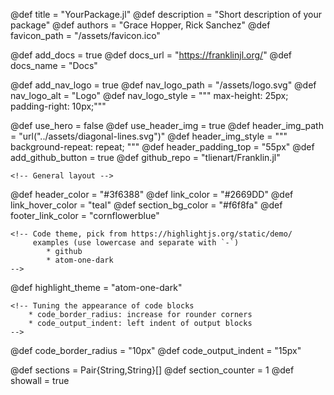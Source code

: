 <!--
The definitions here control the layout of the page: basic geometry, colors,
and elements. To avoid errors, do not remove definitions, possibly leave them
empty. Some definitions are only used if a toggle is set.

You can add your own rules if you so desire by either:
  - directly modifying `_css/custom.css`
  - adding rules to `_layout/style_tuning.fcss`
The latter allows you to plug in values that you would have defined here.
-->

<!-- META DEFINITIONS -->
@def title        = "YourPackage.jl"
@def description  = "Short description of your package"
@def authors      = "Grace Hopper, Rick Sanchez"
@def favicon_path = "/assets/favicon.ico"

<!--  NAVBAR SPECS
  NOTE:
  - add_docs:  whether to add a pointer to your docs website
  - docs_url:  the url of the docs website (ignored if add_docs=false)
  - docs_name: how the link should be named in the navbar

  - add_nav_logo:  whether to add a logo left of the package name
  - nav_logo_path: where the logo is
-->
@def add_docs  = true
@def docs_url  = "https://franklinjl.org/"
@def docs_name = "Docs"

@def add_nav_logo   = true
@def nav_logo_path  = "/assets/logo.svg"
@def nav_logo_alt   = "Logo"
@def nav_logo_style = """
        max-height:     25px;
        padding-right:  10px;"""

<!-- HEADER SPECS
  NOTE:
  - use_hero: if false, main bar stretches from left to right otherwise boxed
  - use_header_img: to use an image as background for the header
  - header_img_path: either a path to an asset or a SVG like here. Note that
        the path must be CSS-compatible.
  - header_img_style: additional styling, for instance whether to repeat
        or not. For a SVG pattern, use repeat, otherwise use no-repeat.
  - header_padding_top: vertical padding above the header, if over ~55px, there
        will be white space between the navbar and the header.
  - add_github_button: whether to add a "Star this package" button
  - github_repo: path to the github repo
-->

@def use_hero            = false
@def use_header_img      = true
@def header_img_path     = "url(\"../assets/diagonal-lines.svg\")"
@def header_img_style    = """
    background-repeat: repeat;
    """
@def header_padding_top  = "55px" <!-- 55 = touching nav bar -->
@def add_github_button   = true
@def github_repo         = "tlienart/Franklin.jl"

<!-- COLOR PALETTE
you can use Hex, RGB or SVG color names
These tools are useful:
  - color wheel: https://developer.mozilla.org/en-US/docs/Web/CSS/CSS_Colors/Color_picker_tool
  - color names: https://developer.mozilla.org/en-US/docs/Web/CSS/color_value

Variables:
  - header_color: background color of the header
  - link_color: color of links
  - link_hover_color: color of links when hovered
  - section_bg_color: background color of "secondary" sections to help visually
        separate between sections.
  - footer_link_color: color of links in the footer
-->

    <!-- General layout -->
@def header_color       = "#3f6388"
@def link_color         = "#2669DD"
@def link_hover_color   = "teal"
@def section_bg_color   = "#f6f8fa"
@def footer_link_color  = "cornflowerblue"

    <!-- Code theme, pick from https://highlightjs.org/static/demo/
         examples (use lowercase and separate with `-`)
            * github
            * atom-one-dark
    -->
@def highlight_theme = "atom-one-dark"

    <!-- Tuning the appearance of code blocks
        * code_border_radius: increase for rounder corners
        * code_output_indent: left indent of output blocks
    -->
@def code_border_radius = "10px"
@def code_output_indent = "15px"


<!-- =======================================================================
============================================================================
DO NOT CHANGE THE FOLLOWING DEFINITIONS UNLESS YOU'RE SURE WHAT YOU'RE DOING
============================================================================
These definitions are important for the good functioning of some of the
commands that are defined and used in PackagePage.
-->
@def sections = Pair{String,String}[]
@def section_counter = 1
@def showall = true

